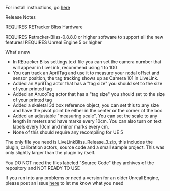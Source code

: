 For install instructions, go [here](INSTALLATION.md)

Release Notes

REQUIRES RETracker Bliss Hardware

REQUIRES Retracker-Bliss-0.8.8.0 or higher software to support all the new features!
REQUIRES Unreal Engine 5 or higher

What's new

* In REtracker Bliss settings.text file you can set the camera number that will appear in LiveLink, recommend using 1 to 100
* You can track an AprilTag and use it to measure your nodal offset and sensor position, the tag tracking shows up as Camera 101 in LiveLink.
* Added an AprilTag actor that has a "tag size" you should set to the size of your printed tag
* Added an ArucoTag actor that has a "tag size" you should set to the size of your printed tag
* Added a skeletal 3d box reference object, you can set this to any size and have the pivot point be either in the center or the corner of the box
* Added an adjustable "measuring scale".  You can set the scale to any length in meters and have marks every 10cm.  You can also turn on text labels every 10cm and minor marks every cm.
* None of this should require any recompiling for UE 5

The only file you need is LiveLinkBliss_Release_3.zip, this includes the plugin, calibration actors, source code and a small sample project.  This was only slightly larger than the plugin by itself.

You DO NOT need the files labeled "Source Code" they archives of the repository and NOT READY TO USE
 
If you run into any problems or need a version for an older Unreal Engine, please post an issue [here](https://github.com/MiloMindbender/LiveLinkPlugins/issues) to let me know what you need 

